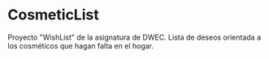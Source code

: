 # CosmeticList
Proyecto "WishList" de la asignatura de DWEC. Lista de deseos orientada a los cosméticos que hagan falta en el hogar.
